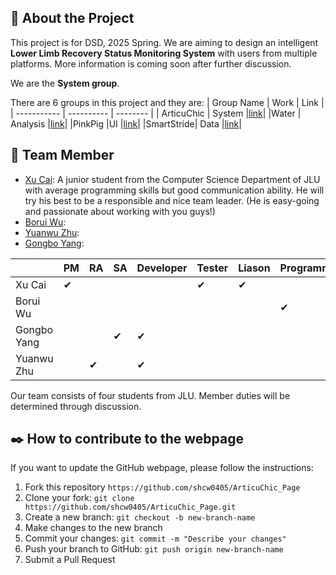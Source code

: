 ## 📖 About the Project

This project is for DSD, 2025 Spring. We are aiming to design an intelligent **Lower Limb Recovery Status Monitoring System** with users from multiple platforms. More information is coming soon after further discussion.

We are the **System group**.

There are 6 groups in this project and they are:
| Group Name | Work | Link |
| ----------- | ---------- | -------- |
| ArticuChic | System |[link](https://shcw0405.github.io/ArticuChic_Page/#/)|
|Water | Analysis |[link](https://cantilenattt.github.io/Distributed_system_development/)|
|PinkPig |UI |[link](https://dollybogen.github.io/Group_website/)|
|SmartStride| Data |[link](https://joki-sr.github.io/SmartStride/)|

## 🧥 Team Member

- [Xu Cai](https://github.com/shcw0405 "XuCai's github"): A junior student from the Computer Science Department of JLU with average programming skills but good communication ability. He will try his best to be a responsible and nice team leader. (He is easy-going and passionate about working with you guys!)
- [Borui Wu](https://github.com/Violesa):
- [Yuanwu Zhu](https://github.com/zzyuanyi):
- [Gongbo Yang](https://github.com/):

|             | PM       | RA       | SA       | Developer | Tester   | Liason   | Programmer |
| ----------- | -------- | -------- | -------- | --------- | -------- | -------- | ---------- |
| Xu Cai      | &#10004; |          |          |           | &#10004; | &#10004; |            |
| Borui Wu    |          |          |          |           |          |          | &#10004;   |
| Gongbo Yang |          |          | &#10004; | &#10004;  |          |          |            |
| Yuanwu Zhu  |          | &#10004; |          | &#10004;  |          |          |            |

Our team consists of four students from JLU. Member duties will be determined through discussion.

## ✒️ How to contribute to the webpage

If you want to update the GitHub webpage, please follow the instructions:

1. Fork this repository `https://github.com/shcw0405/ArticuChic_Page`
2. Clone your fork: `git clone https://github.com/shcw0405/ArticuChic_Page.git`
3. Create a new branch: `git checkout -b new-branch-name`
4. Make changes to the new branch
5. Commit your changes: `git commit -m "Describe your changes"`
6. Push your branch to GitHub: `git push origin new-branch-name`
7. Submit a Pull Request
